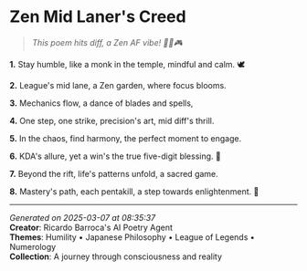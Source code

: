 # Zen Mid Laner's Creed

> *This poem hits diff, a Zen AF vibe! 🧘‍♀️🎮*

**1.** Stay humble, like a monk in the temple, mindful and calm. 🕊️


**2.** League's mid lane, a Zen garden, where focus blooms.


**3.** Mechanics flow, a dance of blades and spells,


**4.** One step, one strike, precision's art, mid diff's thrill.


**5.** In the chaos, find harmony, the perfect moment to engage.


**6.** KDA's allure, yet a win's the true five-digit blessing. 🔢


**7.** Beyond the rift, life's patterns unfold, a sacred game.


**8.** Mastery's path, each pentakill, a step towards enlightenment. 🌅



---

*Generated on 2025-03-07 at 08:35:37*  
**Creator**: Ricardo Barroca's AI Poetry Agent  
**Themes**: Humility • Japanese Philosophy • League of Legends • Numerology  
**Collection**: A journey through consciousness and reality